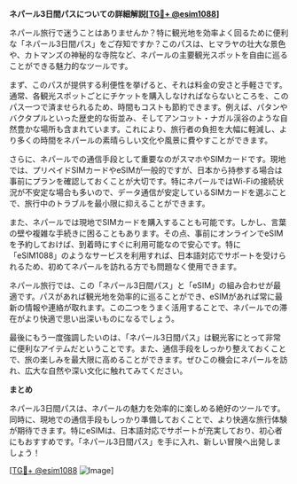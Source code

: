 **ネパール3日間パスについての詳細解説[[TG💪+ @esim1088](https://t.me/s/esim1088)]**

ネパール旅行で迷うことはありませんか？特に観光地を効率よく回るために便利な「ネパール3日間パス」をご存知ですか？このパスは、ヒマラヤの壮大な景色や、カトマンズの神秘的な寺院など、ネパールの主要観光スポットを自由に巡ることができる魅力的なツールです。

まず、このパスが提供する利便性を挙げると、それは料金の安さと手軽さです。通常、各観光スポットごとにチケットを購入しなければならないところを、このパス一つで済ませられるため、時間もコストも節約できます。例えば、パタンやバクタプルといった歴史的な街並み、そしてアンコット・ナガル渓谷のような自然豊かな場所も含まれています。これにより、旅行者の負担を大幅に軽減し、より多くの時間をネパールの素晴らしい文化や風景に費やすことができます。

さらに、ネパールでの通信手段として重要なのがスマホやSIMカードです。現地では、プリペイドSIMカードやeSIMが一般的ですが、日本から持参する場合は事前にプランを確認しておくことが大切です。特にネパールではWi-Fiの接続状況が不安定な場合も多いので、データ通信が安定しているSIMカードを選ぶことで、旅行中のトラブルを最小限に抑えることができます。

また、ネパールでは現地でSIMカードを購入することも可能です。しかし、言葉の壁や複雑な手続きに困ることもあります。その点、事前にオンラインでeSIMを予約しておけば、到着時にすぐに利用可能なので安心です。特に「eSIM1088」のようなサービスを利用すれば、日本語対応でサポートを受けられるため、初めてネパールを訪れる方でも問題なく使用できます。

ネパール旅行では、この「ネパール3日間パス」と「eSIM」の組み合わせが最適です。パスがあれば観光地を効率的に巡ることができ、eSIMがあれば常に最新の情報や連絡が取れます。この二つをうまく活用することで、ネパールでの滞在がより快適で思い出深いものになるでしょう。

最後にもう一度強調したいのは、「ネパール3日間パス」は観光客にとって非常に便利なアイテムだということです。また、通信手段をしっかり整えておくことで、旅の楽しみを最大限に高めることができます。ぜひこの機会にネパールを訪れ、広大な自然や深い文化に触れてみてください。

**まとめ**

ネパール3日間パスは、ネパールの魅力を効率的に楽しめる絶好のツールです。同時に、現地での通信手段もしっかり準備しておくことで、より快適な旅行体験が期待できます。特にeSIMは、日本語対応でサポートが充実しており、初心者にもおすすめです。「ネパール3日間パス」を手に入れ、新しい冒険へ出発しましょう！

[[TG💪+ @esim1088](https://t.me/s/esim1088) ![Image](https://i.postimg.cc/Y0z9fWf4/image.png)]